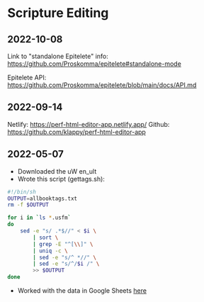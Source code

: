# Scripture Editing

## 2022-10-08

Link to "standalone Epitelete" info:
https://github.com/Proskomma/epitelete#standalone-mode

Epitelete API:
https://github.com/Proskomma/epitelete/blob/main/docs/API.md



## 2022-09-14

Netlify: https://perf-html-editor-app.netlify.app/
Github: https://github.com/klappy/perf-html-editor-app

## 2022-05-07
- Downloaded the uW en_ult
- Wrote this script (gettags.sh):

```sh
#!/bin/sh
OUTPUT=allbooktags.txt
rm -f $OUTPUT

for i in `ls *.usfm` 
do
    sed -e "s/ .*$//" < $i \
        | sort \
        | grep -E "^[\\]" \
        | uniq -c \
        | sed -e "s/^ *//" \
        | sed -e "s/^/$i /" \
        >> $OUTPUT
done
```

- Worked with the data in Google Sheets [here](https://docs.google.com/spreadsheets/d/1xzUJWwNuNX9ZpZanqp5WuocLJAkFoq4ZHwbSOmwhKS4/edit#gid=0)